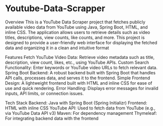 # Youtube-Data-Scrapper

Overview
This is a YouTube Data Scraper project that fetches publicly available video data from YouTube using Java, Spring Boot, HTML, and inline CSS. The application allows users to retrieve details such as video titles, descriptions, view counts, like counts, and more. This project is designed to provide a user-friendly web interface for displaying the fetched data and organizing it in a clean and intuitive format

Features
Fetch YouTube Video Data: Retrieve video metadata such as title, description, view count, likes, etc., using YouTube APIs.
Custom Search Functionality: Enter keywords or YouTube video URLs to fetch relevant data.
Spring Boot Backend: A robust backend built with Spring Boot that handles API calls, processes data, and serves it to the frontend.
Simple Frontend Design: A lightweight frontend built with HTML and inline CSS for ease of use and quick rendering.
Error Handling: Displays error messages for invalid inputs, API limits, or connection issues.

Tech Stack
Backend: Java with Spring Boot (Spring Initializr)
Frontend: HTML with inline CSS
YouTube API: Used to fetch data from YouTube (e.g., via YouTube Data API v3)
Maven: For dependency management
Thymeleaf: For integrating backend data with the frontend
